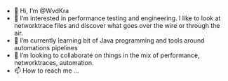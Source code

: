 - 👋 Hi, I’m @WvdKra
- 👀 I’m interested in performance testing and engineering. I like to look at networktrace files and discover what goes over the wire or through the air.
- 🌱 I’m currently learning bit of Java programming and tools around automations pipelines
- 💞️ I’m looking to collaborate on things in the mix of performance, networktraces, automation.
- 📫 How to reach me ...

<!---
WvdKra/WvdKra is a ✨ special ✨ repository because its `README.md` (this file) appears on your GitHub profile.
You can click the Preview link to take a look at your changes.
--->
